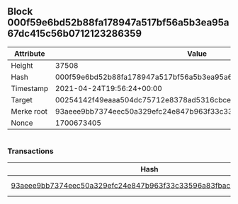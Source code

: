 ## Block 000f59e6bd52b88fa178947a517bf56a5b3ea95a67dc415c56b0712123286359

Attribute | Value
--- | ---
Height | 37508
Hash | 000f59e6bd52b88fa178947a517bf56a5b3ea95a67dc415c56b0712123286359
Timestamp | 2021-04-24T19:56:24+00:00
Target | 00254142f49eaaa504dc75712e8378ad5316cbcead634704b3734b6271167cc4
Merke root | 93aeee9bb7374eec50a329efc24e847b963f33c33596a83fbac5a9589ece7679
Nonce | 1700673405

```

```

### Transactions

Hash | Amount
--- | ---
[93aeee9bb7374eec50a329efc24e847b963f33c33596a83fbac5a9589ece7679](93aeee9bb7374eec50a329efc24e847b963f33c33596a83fbac5a9589ece7679.md) | 10.00000000 SKEPTI 
